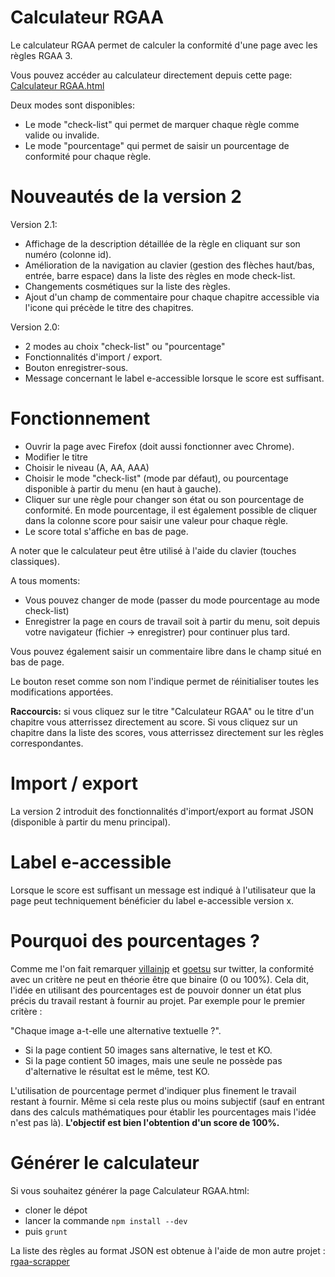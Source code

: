 # Calculateur RGAA

Le calculateur RGAA permet de calculer la conformité d'une page avec les règles RGAA 3.

Vous pouvez accéder au calculateur directement depuis cette page: [Calculateur RGAA.html](http://sylvainbzh.github.io/Calculateur%20RGAA.html)

Deux modes sont disponibles:
- Le mode "check-list" qui permet de marquer chaque règle comme valide ou invalide.
- Le mode "pourcentage" qui permet de saisir un pourcentage de conformité pour chaque règle.

# Nouveautés de la version 2
Version 2.1:
- Affichage de la description détaillée de la règle en cliquant sur son numéro (colonne id).
- Amélioration de la navigation au clavier (gestion des flèches haut/bas, entrée, barre espace) dans la liste des règles en mode check-list.
- Changements cosmétiques sur la liste des règles.
- Ajout d'un champ de commentaire pour chaque chapitre accessible via l'icone qui précède le titre des chapitres.

Version 2.0:
- 2 modes au choix "check-list" ou "pourcentage"
- Fonctionnalités d'import / export.
- Bouton enregistrer-sous.
- Message concernant le label e-accessible lorsque le score est suffisant.

# Fonctionnement
* Ouvrir la page avec Firefox (doit aussi fonctionner avec Chrome).
* Modifier le titre
* Choisir le niveau (A, AA, AAA)
* Choisir le mode "check-list" (mode par défaut), ou pourcentage disponible à partir du menu (en haut à gauche).
* Cliquer sur une règle pour changer son état ou son pourcentage de conformité. En mode pourcentage, il est également possible de cliquer dans la colonne score pour saisir une valeur pour chaque règle.
* Le score total s'affiche en bas de page.

A noter que le calculateur peut être utilisé à l'aide du clavier (touches classiques).

A tous moments:
 - Vous pouvez changer de mode (passer du mode pourcentage au mode check-list)
 - Enregistrer la page en cours de travail soit à partir du menu, soit depuis votre navigateur (fichier -> enregistrer) pour continuer plus tard.

Vous pouvez également saisir un commentaire libre dans le champ situé en bas de page.

Le bouton reset comme son nom l'indique permet de réinitialiser toutes les modifications apportées.

**Raccourcis:** si vous cliquez sur le titre "Calculateur RGAA" ou le titre d'un chapitre vous atterrissez directement au score. Si vous cliquez sur un chapitre dans la liste des scores, vous atterrissez directement sur les règles correspondantes.

# Import / export
La version 2 introduit des fonctionnalités d'import/export au format JSON (disponible à partir du menu principal).

# Label e-accessible
Lorsque le score est suffisant un message est indiqué à l'utilisateur que la page peut techniquement bénéficier du label e-accessible version x.

# Pourquoi des pourcentages ?
Comme me l'on fait remarquer [villainjp](https://twitter.com/villainjp)  et [goetsu](https://twitter.com/goetsu) sur twitter, la conformité avec un critère ne peut en théorie être que binaire (0 ou 100%). Cela dit, l'idée en utilisant des pourcentages est de pouvoir donner un état plus précis du travail restant à fournir au projet.
Par exemple pour le premier critère :

"Chaque image a-t-elle une alternative textuelle ?".

* Si la page contient 50 images sans alternative, le test et KO.
* Si la page contient 50 images, mais une seule ne possède pas d'alternative le résultat est le même, test KO.

L'utilisation de pourcentage permet d'indiquer plus finement le travail restant à fournir. Même si cela reste plus ou moins subjectif (sauf en entrant dans des calculs mathématiques pour établir les pourcentages mais l'idée n'est pas là).
**L'objectif est bien l'obtention d'un score de 100%.**

# Générer le calculateur

Si vous souhaitez générer la page Calculateur RGAA.html:
* cloner le dépot
* lancer la commande `npm install --dev`
* puis `grunt`

La liste des règles au format JSON est obtenue à l'aide de mon autre projet : [rgaa-scrapper](https://github.com/SylvainBzh/rgaa-scraper)
